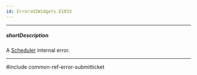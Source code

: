 ```yaml
---
id: ErrorsUIWidgets.E1033
---
```

---
##### shortDescription
A [Scheduler](/Documentation/ApiReference/UI_Widgets/dxScheduler/) internal error.

---
#include common-ref-error-submitticket